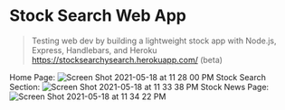 # Stock Search Web App
> Testing web dev by building a lightweight stock app with Node.js, Express, Handlebars, and Heroku
> https://stocksearchysearch.herokuapp.com/ (beta)

Home Page:
![Screen Shot 2021-05-18 at 11 28 00 PM](https://user-images.githubusercontent.com/25870426/118752999-18454300-b832-11eb-81fe-fa354960f9ff.png)
Stock Search Section:
![Screen Shot 2021-05-18 at 11 33 38 PM](https://user-images.githubusercontent.com/25870426/118753030-22674180-b832-11eb-9438-4738dc5e5b5a.png)
Stock News Page:
![Screen Shot 2021-05-18 at 11 34 22 PM](https://user-images.githubusercontent.com/25870426/118753046-25fac880-b832-11eb-821f-8179950c8a94.png)
